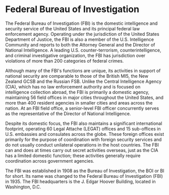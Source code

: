 # Federal Bureau of Investigation

The Federal Bureau of Investigation (FBI) is the domestic intelligence and security service of the United States and its principal federal law enforcement agency. Operating under the jurisdiction of the United States Department of Justice, the FBI is also a member of the U.S. Intelligence Community and reports to both the Attorney General and the Director of National Intelligence.  A leading U.S. counter-terrorism, counterintelligence, and criminal investigative organization, the FBI has jurisdiction over violations of more than 200 categories of federal crimes.

Although many of the FBI's functions are unique, its activities in support of national security are comparable to those of the British MI5, the New Zealand GCSB and the Russian FSB. Unlike the Central Intelligence Agency (CIA), which has no law enforcement authority and is focused on intelligence collection abroad, the FBI is primarily a domestic agency, maintaining 56 field offices in major cities throughout the United States, and more than 400 resident agencies in smaller cities and areas across the nation. At an FBI field office, a senior-level FBI officer concurrently serves as the representative of the Director of National Intelligence.

Despite its domestic focus, the FBI also maintains a significant international footprint, operating 60 Legal Attache (LEGAT) offices and 15 sub-offices in U.S. embassies and consulates across the globe. These foreign offices exist primarily for the purpose of coordination with foreign security services and do not usually conduct unilateral operations in the host countries. The FBI can and does at times carry out secret activities overseas, just as the CIA has a limited domestic function; these activities generally require coordination across government agencies.

The FBI was established in 1908 as the Bureau of Investigation, the BOI or BI for short. Its name was changed to the Federal Bureau of Investigation (FBI) in 1935. The FBI headquarters is the J. Edgar Hoover Building, located in Washington, D.C.